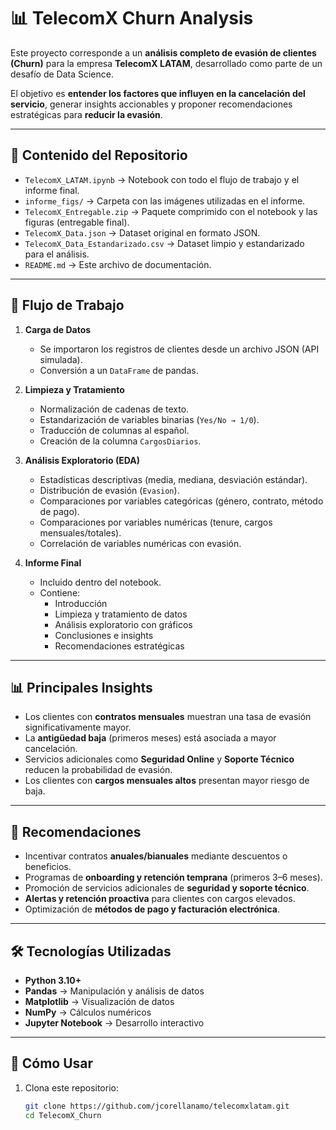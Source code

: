 # 📊 TelecomX Churn Analysis

Este proyecto corresponde a un **análisis completo de evasión de clientes (Churn)** para la empresa **TelecomX LATAM**, desarrollado como parte de un desafío de Data Science.

El objetivo es **entender los factores que influyen en la cancelación del servicio**, generar insights accionables y proponer recomendaciones estratégicas para **reducir la evasión**.

---

## 📂 Contenido del Repositorio

- `TelecomX_LATAM.ipynb` → Notebook con todo el flujo de trabajo y el informe final.
- `informe_figs/` → Carpeta con las imágenes utilizadas en el informe.
- `TelecomX_Entregable.zip` → Paquete comprimido con el notebook y las figuras (entregable final).
- `TelecomX_Data.json` → Dataset original en formato JSON.
- `TelecomX_Data_Estandarizado.csv` → Dataset limpio y estandarizado para el análisis.
- `README.md` → Este archivo de documentación.

---

## 🚀 Flujo de Trabajo

1. **Carga de Datos**
   - Se importaron los registros de clientes desde un archivo JSON (API simulada).
   - Conversión a un `DataFrame` de pandas.

2. **Limpieza y Tratamiento**
   - Normalización de cadenas de texto.
   - Estandarización de variables binarias (`Yes/No → 1/0`).
   - Traducción de columnas al español.
   - Creación de la columna `CargosDiarios`.

3. **Análisis Exploratorio (EDA)**
   - Estadísticas descriptivas (media, mediana, desviación estándar).
   - Distribución de evasión (`Evasion`).
   - Comparaciones por variables categóricas (género, contrato, método de pago).
   - Comparaciones por variables numéricas (tenure, cargos mensuales/totales).
   - Correlación de variables numéricas con evasión.

4. **Informe Final**
   - Incluido dentro del notebook.
   - Contiene:
     - Introducción
     - Limpieza y tratamiento de datos
     - Análisis exploratorio con gráficos
     - Conclusiones e insights
     - Recomendaciones estratégicas

---

## 📊 Principales Insights

- Los clientes con **contratos mensuales** muestran una tasa de evasión significativamente mayor.
- La **antigüedad baja** (primeros meses) está asociada a mayor cancelación.
- Servicios adicionales como **Seguridad Online** y **Soporte Técnico** reducen la probabilidad de evasión.
- Los clientes con **cargos mensuales altos** presentan mayor riesgo de baja.

---

## 🧭 Recomendaciones

- Incentivar contratos **anuales/bianuales** mediante descuentos o beneficios.
- Programas de **onboarding y retención temprana** (primeros 3–6 meses).
- Promoción de servicios adicionales de **seguridad y soporte técnico**.
- **Alertas y retención proactiva** para clientes con cargos elevados.
- Optimización de **métodos de pago y facturación electrónica**.

---

## 🛠️ Tecnologías Utilizadas

- **Python 3.10+**
- **Pandas** → Manipulación y análisis de datos
- **Matplotlib** → Visualización de datos
- **NumPy** → Cálculos numéricos
- **Jupyter Notebook** → Desarrollo interactivo

---

## 📌 Cómo Usar

1. Clona este repositorio:
   ```bash
   git clone https://github.com/jcorellanamo/telecomxlatam.git
   cd TelecomX_Churn
